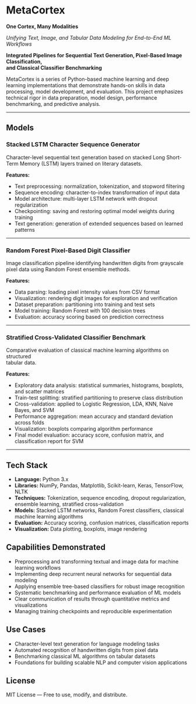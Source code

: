 # MetaCortex  
**One Cortex, Many Modalities**  

*Unifying Text, Image, and Tabular Data Modeling for End-to-End ML Workflows*

**Integrated Pipelines for Sequential Text Generation, Pixel-Based Image Classification,  
and Classical Classifier Benchmarking**

MetaCortex is a series of Python-based machine learning and deep learning implementations that demonstrate hands-on 
skills in data processing, model development, and evaluation. This project emphasizes technical rigor in data preparation, 
model design, performance benchmarking, and predictive analysis.

___

## Models

### Stacked LSTM Character Sequence Generator

Character-level sequential text generation based on stacked Long Short-Term Memory (LSTM) layers trained on literary 
datasets.

**Features:**
- Text preprocessing: normalization, tokenization, and stopword filtering  
- Sequence encoding: character-to-index transformation of input data  
- Model architecture: multi-layer LSTM network with dropout regularization  
- Checkpointing: saving and restoring optimal model weights during training  
- Text generation: generation of extended sequences based on learned patterns  

___

### Random Forest Pixel-Based Digit Classifier

Image classification pipeline identifying handwritten digits from grayscale pixel data  using Random Forest ensemble methods.

**Features:**
- Data parsing: loading pixel intensity values from CSV format  
- Visualization: rendering digit images for exploration and verification  
- Dataset preparation: partitioning into training and test sets  
- Model training: Random Forest with 100 decision trees  
- Evaluation: accuracy scoring based on prediction correctness  

___

### Stratified Cross-Validated Classifier Benchmark

Comparative evaluation of classical machine learning algorithms on structured  
tabular data.

**Features:**
- Exploratory data analysis: statistical summaries, histograms, boxplots, and scatter matrices  
- Train-test splitting: stratified partitioning to preserve class distribution  
- Cross-validation: applied to Logistic Regression, LDA, KNN, Naive Bayes, and SVM  
- Performance aggregation: mean accuracy and standard deviation across folds  
- Visualization: boxplots comparing algorithm performance  
- Final model evaluation: accuracy score, confusion matrix, and classification report for SVM  

___

## Tech Stack

- **Language:** Python 3.x  
- **Libraries:** NumPy, Pandas, Matplotlib, Scikit-learn, Keras, TensorFlow, NLTK  
- **Techniques:** Tokenization, sequence encoding, dropout regularization, ensemble learning, stratified cross-validation  
- **Models:** Stacked LSTM networks, Random Forest classifiers, classical machine learning algorithms  
- **Evaluation:** Accuracy scoring, confusion matrices, classification reports  
- **Visualization:** Data plotting, boxplots, image rendering  


## Capabilities Demonstrated

- Preprocessing and transforming textual and image data for machine learning workflows  
- Implementing deep recurrent neural networks for sequential data modeling  
- Applying ensemble tree-based classifiers for robust image recognition  
- Systematic benchmarking and performance evaluation of ML models  
- Clear communication of results through quantitative metrics and visualizations  
- Managing training checkpoints and reproducible experimentation  


## Use Cases

- Character-level text generation for language modeling tasks  
- Automated recognition of handwritten digits from pixel data  
- Benchmarking classical ML algorithms on tabular datasets  
- Foundations for building scalable NLP and computer vision applications  


## License

MIT License — Free to use, modify, and distribute.

